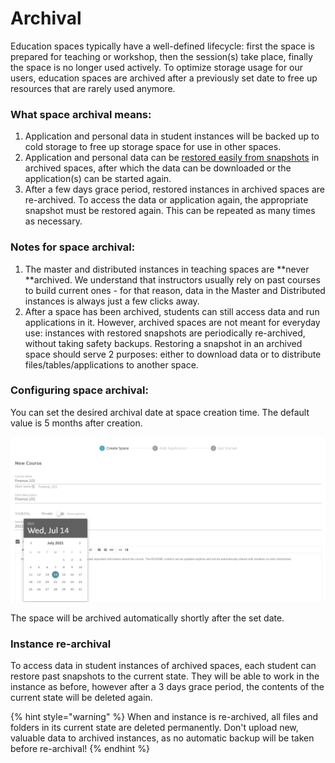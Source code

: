 # Archival

Education spaces typically have a well-defined lifecycle: first the space is prepared for teaching or workshop, then the session(s) take place, finally the space is no longer used actively. To optimize storage usage for our users, education spaces are archived after a previously set date to free up resources that are rarely used anymore.

### What space archival means:

1. Application and personal data in student instances will be backed up to cold storage to free up storage space for use in other spaces.
2. Application and personal data can be [restored easily from snapshots](../../getting-started/working-with-snapshots/restore-a-snapshot.md#restore-a-snapshot) in archived spaces, after which the data can be downloaded or the application(s) can be started again.
3. After a few days grace period, restored instances in archived spaces are re-archived. To access the data or application again, the appropriate snapshot must be restored again. This can be repeated as many times as necessary.

### Notes for space archival:

1. The master and distributed instances in teaching spaces are **never **archived. We understand that instructors usually rely on past courses to build current ones - for that reason, data in the Master and Distributed instances is always just a few clicks away.
2. After a space has been archived, students can still access data and run applications in it. However, archived spaces are not meant for everyday use: instances with restored snapshots are periodically re-archived, without taking safety backups. Restoring a snapshot in an archived space should serve 2 purposes: either to download data or to distribute files/tables/applications to another space.

### Configuring space archival:

You can set the desired archival date at space creation time. The default value is 5 months after creation.

![](<../../.gitbook/assets/image (8).png>)

The space will be archived automatically shortly after the set date.

### Instance re-archival

To access data in student instances of archived spaces, each student can restore past snapshots to the current state. They will be able to work in the instance as before, however after a 3 days grace period, the contents of the current state will be deleted again.

{% hint style="warning" %}
When and instance is re-archived, all files and folders in its current state are deleted permanently. Don't upload new, valuable data to archived instances, as no automatic backup will be taken before re-archival!
{% endhint %}
